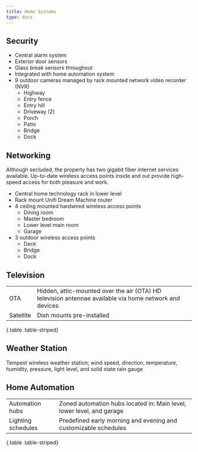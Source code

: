 ```yaml
---
title: Home Systems
type: docs
---
```


## Security

- Central alarm system
- Exterior door sensors
- Glass break sensors throughout
- Integrated with home automation system
- 9 outdoor cameras managed by rack mounted network video recorder (NVR)
  - Highway
  - Entry fence
  - Entry hill
  - Driveway (2)
  - Porch
  - Patio
  - Bridge
  - Dock

## Networking

Although secluded, the property has two gigabit fiber internet services available. Up-to-date wireless access points inside and out provide high-speed access for both pleasure and work.

- Central home technology rack in lower level
- Rack mount Unifi Dream Machine router
- 4 ceiling mounted hardwired wireless access points
  - Dining room 
  - Master bedroom
  - Lower level main room
  - Garage
- 3 outdoor wireless  access points
  - Deck
  - Bridge
  - Dock

## Television

| | |
|-|-|
|OTA|Hidden, attic-mounted over the air (OTA) HD television antennae available via home network and devices|
|Satellite|Dish mounts pre-installed|
{.table .table-striped}

## Weather Station

Tempest wireless weather station; wind speed, direction, temperature, humidity, pressure, light level, and solid state rain gauge

## Home Automation

| | |
|-|-|
|Automation hubs|Zoned automation hubs located in: Main level, lower level, and garage|
|Lighting schedules|Predefined early morning and evening and customizable schedules|
{.table .table-striped}

